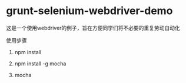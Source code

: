 # grunt-selenium-webdriver-demo

这是一个使用webdriver的例子，旨在方便同学们将不必要的重复劳动自动化

使用步骤

1. npm install

2. npm install -g mocha

3. mocha